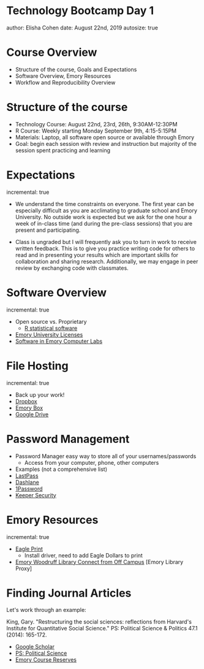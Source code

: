 Technology Bootcamp Day 1
========================================================
author: Elisha Cohen
date: August 22nd, 2019
autosize: true

Course Overview
========================================================

- Structure of the course, Goals and Expectations
- Software Overview, Emory Resources
- Workflow and Reproducibility Overview

Structure of the course
========================================================

- Technology Course: August 22nd, 23rd, 26th, 9:30AM-12:30PM
- R Course: Weekly starting Monday September 9th, 4:15-5:15PM
- Materials: Laptop, all software open source or available through Emory
- Goal: begin each session with review and instruction but majority of the session spent practicing and learning

Expectations
========================================================
incremental: true
- We understand the time constraints on everyone. The first year can be especially difficult as you are acclimating to graduate school and Emory University. No outside work is expected but we ask for the one hour a week of in-class time (and during the pre-class sessions) that you are present and participating.

- Class is ungraded but I will frequently ask you to turn in work to receive written feedback. This is to give you practice writing code for others to read and in presenting your results which are important skills for collaboration and sharing research. Additionally, we may engage in peer review by exchanging code with classmates. 

Software Overview
========================================================
incremental: true

- Open source vs. Proprietary
  * [R statistical software](https://cran.r-project.org/)
- [Emory University Licenses](http://it.emory.edu/software/software_distribution.html)
- [Software in Emory Computer Labs](https://it.emory.edu/studentdigitallife/study_production_spaces/student-labs/software.html)

File Hosting
========================================================
incremental: true
- Back up your work!
- [Dropbox](https://www.dropbox.com/)
- [Emory Box](http://it.emory.edu/office365/BOX.html)
- [Google Drive](https://www.google.com/drive/)

Password Management
========================================================
- Password Manager easy way to store all of your usernames/passwords
  - Access from your computer, phone, other computers
- Examples (not a comprehensive list)
- [LastPass](https://lastpass.com/)
- [Dashlane](https://www.dashlane.com/)
- [1Password](https://1password.com/)
- [Keeper Security](https://keepersecurity.com/)

Emory Resources
========================================================
incremental: true
- [Eagle Print](http://it.emory.edu/studentdigitallife/services/eagleprint/)
  - Install driver, need to add Eagle Dollars to print
- [Emory Woodruff Library Connect from Off Campus](http://web.library.emory.edu/using-the-library/off-campus.html)
[Emory Library Proxy]

Finding Journal Articles 
========================================================
Let's work through an example:

King, Gary. "Restructuring the social sciences: reflections from Harvard's Institute for Quantitative Social Science." PS: Political Science & Politics 47.1 (2014): 165-172.

  - [Google Scholar](https://scholar.google.com/)
  - [PS: Political Science](https://www.cambridge.org/core/journals/ps-political-science-and-politics#)
  - [Emory Course Reserves](http://web.library.emory.edu/using-the-library/course-reserves/index.html)
